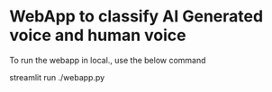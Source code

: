 # WebApp to classify AI Generated voice and human voice
To run the webapp in local., use the below command

streamlit run ./webapp.py
